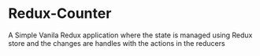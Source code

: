 # Redux-Counter
A Simple Vanila Redux application where the state is managed using Redux store and the changes are handles with the actions in the reducers
